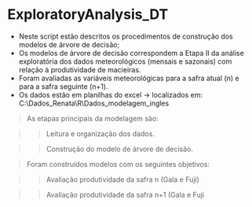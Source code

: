 # ExploratoryAnalysis_DT

- Neste script estão descritos os procedimentos de construção dos modelos de árvore de decisão; 
- Os modelos de árvore de decisão correspondem a Etapa II da análise exploratória dos dados meteorológicos (mensais e sazonais) com relação à produtividade de macieiras.
- Foram avaliadas as variáveis meteorológicas para a safra atual (n) e para a safra seguinte (n+1).
- Os dados estão em planilhas do excel -> localizados em: C:\Dados_Renata\R\Dados_modelagem_ingles


> As etapas principais da modelagem são:

> > Leitura e organização dos dados.

> > Construção do modelo de árvore de decisão.

> Foram construídos modelos com os seguintes objetivos:

> > Avaliação produtividade da safra n (Gala e Fuji)

> > Avaliação produtividade da safra n+1 (Gala e Fuji
